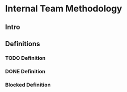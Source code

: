 # Internal Team Methodology

## Intro

## Definitions

### TODO Definition

### DONE Definition

### Blocked Definition
